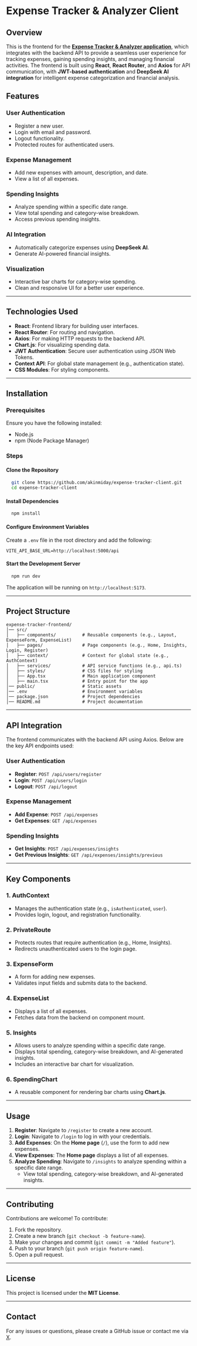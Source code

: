 # Expense Tracker & Analyzer Client

## Overview

This is the frontend for the [**Expense Tracker & Analyzer application**](https://github.com/akinmiday/expense-tracker), which integrates with the backend API to provide a seamless user experience for tracking expenses, gaining spending insights, and managing financial activities. The frontend is built using **React**, **React Router**, and **Axios** for API communication, with **JWT-based authentication** and **DeepSeek AI integration** for intelligent expense categorization and financial analysis.

## Features

### User Authentication

- Register a new user.
- Login with email and password.
- Logout functionality.
- Protected routes for authenticated users.

### Expense Management

- Add new expenses with amount, description, and date.
- View a list of all expenses.

### Spending Insights

- Analyze spending within a specific date range.
- View total spending and category-wise breakdown.
- Access previous spending insights.

### AI Integration

- Automatically categorize expenses using **DeepSeek AI**.
- Generate AI-powered financial insights.

### Visualization

- Interactive bar charts for category-wise spending.
- Clean and responsive UI for a better user experience.

---

## Technologies Used

- **React**: Frontend library for building user interfaces.
- **React Router**: For routing and navigation.
- **Axios**: For making HTTP requests to the backend API.
- **Chart.js**: For visualizing spending data.
- **JWT Authentication**: Secure user authentication using JSON Web Tokens.
- **Context API**: For global state management (e.g., authentication state).
- **CSS Modules**: For styling components.

---

## Installation

### Prerequisites

Ensure you have the following installed:

- Node.js
- npm (Node Package Manager)

### Steps

#### Clone the Repository

```sh
  git clone https://github.com/akinmiday/expense-tracker-client.git
  cd expense-tracker-client
```

#### Install Dependencies

```sh
  npm install
```

#### Configure Environment Variables

Create a `.env` file in the root directory and add the following:

```env
VITE_API_BASE_URL=http://localhost:5000/api
```

#### Start the Development Server

```sh
  npm run dev
```

The application will be running on `http://localhost:5173`.

---

## Project Structure

```
expense-tracker-frontend/
│── src/
│   ├── components/          # Reusable components (e.g., Layout, ExpenseForm, ExpenseList)
│   ├── pages/               # Page components (e.g., Home, Insights, Login, Register)
│   ├── context/             # Context for global state (e.g., AuthContext)
│   ├── services/            # API service functions (e.g., api.ts)
│   ├── styles/              # CSS files for styling
│   ├── App.tsx              # Main application component
│   ├── main.tsx             # Entry point for the app
│── public/                  # Static assets
│── .env                     # Environment variables
│── package.json             # Project dependencies
│── README.md                # Project documentation
```

---

## API Integration

The frontend communicates with the backend API using Axios. Below are the key API endpoints used:

### **User Authentication**

- **Register**: `POST /api/users/register`
- **Login**: `POST /api/users/login`
- **Logout**: `POST /api/logout`

### **Expense Management**

- **Add Expense**: `POST /api/expenses`
- **Get Expenses**: `GET /api/expenses`

### **Spending Insights**

- **Get Insights**: `POST /api/expenses/insights`
- **Get Previous Insights**: `GET /api/expenses/insights/previous`

---

## Key Components

### 1. **AuthContext**

- Manages the authentication state (e.g., `isAuthenticated`, `user`).
- Provides login, logout, and registration functionality.

### 2. **PrivateRoute**

- Protects routes that require authentication (e.g., Home, Insights).
- Redirects unauthenticated users to the login page.

### 3. **ExpenseForm**

- A form for adding new expenses.
- Validates input fields and submits data to the backend.

### 4. **ExpenseList**

- Displays a list of all expenses.
- Fetches data from the backend on component mount.

### 5. **Insights**

- Allows users to analyze spending within a specific date range.
- Displays total spending, category-wise breakdown, and AI-generated insights.
- Includes an interactive bar chart for visualization.

### 6. **SpendingChart**

- A reusable component for rendering bar charts using **Chart.js**.

---

## Usage

1. **Register**: Navigate to `/register` to create a new account.
2. **Login**: Navigate to `/login` to log in with your credentials.
3. **Add Expenses**: On the **Home page** (`/`), use the form to add new expenses.
4. **View Expenses**: The **Home page** displays a list of all expenses.
5. **Analyze Spending**: Navigate to `/insights` to analyze spending within a specific date range.
   - View total spending, category-wise breakdown, and AI-generated insights.

---

## Contributing

Contributions are welcome! To contribute:

1. Fork the repository.
2. Create a new branch (`git checkout -b feature-name`).
3. Make your changes and commit (`git commit -m "Added feature"`).
4. Push to your branch (`git push origin feature-name`).
5. Open a pull request.

---

## License

This project is licensed under the **MIT License**.

---

## Contact

For any issues or questions, please create a GitHub issue or contact me via [X](https://x.com/akinmiday/).
